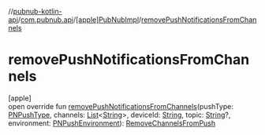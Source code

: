 //[pubnub-kotlin-api](../../../index.md)/[com.pubnub.api](../index.md)/[[apple]PubNubImpl](index.md)/[removePushNotificationsFromChannels](remove-push-notifications-from-channels.md)

# removePushNotificationsFromChannels

[apple]\
open override fun [removePushNotificationsFromChannels](remove-push-notifications-from-channels.md)(pushType: [PNPushType](../../../../../pubnub-kotlin/pubnub-kotlin-core-api/pubnub-kotlin-core-api/com.pubnub.api.enums/-p-n-push-type/index.md), channels: [List](https://kotlinlang.org/api/latest/jvm/stdlib/kotlin.collections/-list/index.html)&lt;[String](https://kotlinlang.org/api/latest/jvm/stdlib/kotlin/-string/index.html)&gt;, deviceId: [String](https://kotlinlang.org/api/latest/jvm/stdlib/kotlin/-string/index.html), topic: [String](https://kotlinlang.org/api/latest/jvm/stdlib/kotlin/-string/index.html)?, environment: [PNPushEnvironment](../../../../../pubnub-kotlin/pubnub-kotlin-core-api/pubnub-kotlin-core-api/com.pubnub.api.enums/-p-n-push-environment/index.md)): [RemoveChannelsFromPush](../../com.pubnub.api.endpoints.push/-remove-channels-from-push/index.md)

